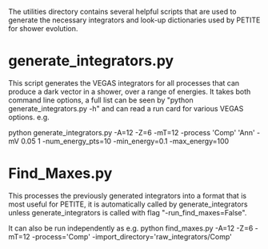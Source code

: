 The utilities directory contains several helpful scripts that are used to generate the necessary integrators and look-up dictionaries used by PETITE for shower evolution. 


# generate_integrators.py  
This script generates the VEGAS integrators for all processes that can produce a dark vector in a shower, over a range of energies. 
It takes both command line options, a full list can be seen by "python generate_integrators.py -h" and can read a run card for various VEGAS options.
e.g.

python generate_integrators.py -A=12 -Z=6 -mT=12 -process 'Comp' 'Ann' -mV 0.05 1 -num_energy_pts=10 -min_energy=0.1 -max_energy=100

# Find_Maxes.py
This processes the previously generated integrators into a format that is most useful for PETITE, it is automatically called by generate_integrators unless generate_integrators is called with flag "-run_find_maxes=False".

It can also be run independently as e.g.
python find_maxes.py -A=12 -Z=6 -mT=12 -process='Comp' -import_directory='raw_integrators/Comp'